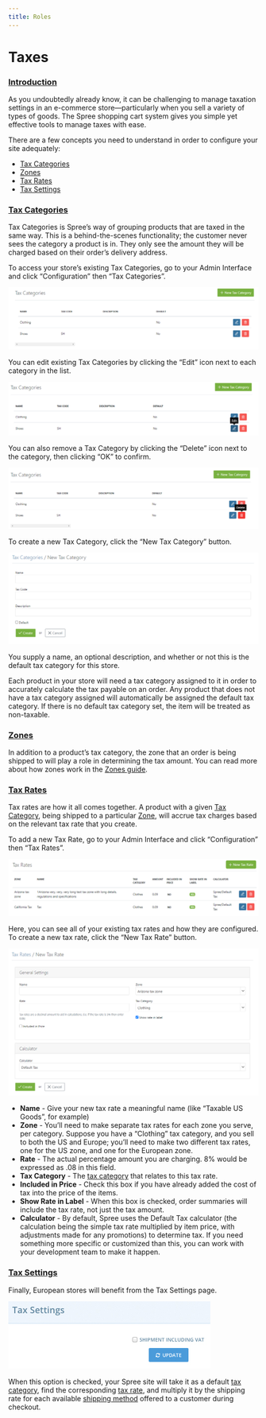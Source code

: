 ```yaml
---
title: Roles
---
```


# Taxes

### [Introduction](taxes.md#introduction) <a id="introduction"></a>

As you undoubtedly already know, it can be challenging to manage taxation settings in an e-commerce store—particularly when you sell a variety of types of goods. The Spree shopping cart system gives you simple yet effective tools to manage taxes with ease.

There are a few concepts you need to understand in order to configure your site adequately:

* [Tax Categories](taxes.md#tax-categories)
* [Zones](taxes.md#zones)
* [Tax Rates](taxes.md#tax-rates)
* [Tax Settings](taxes.md#tax-settings)

### [Tax Categories](taxes.md#tax-categories) <a id="tax-categories"></a>

Tax Categories is Spree’s way of grouping products that are taxed in the same way. This is a behind-the-scenes functionality; the customer never sees the category a product is in. They only see the amount they will be charged based on their order’s delivery address.

To access your store’s existing Tax Categories, go to your Admin Interface and click “Configuration” then “Tax Categories”.

![Tax Categories](../.gitbook/assets/image%20%2818%29.png)

You can edit existing Tax Categories by clicking the “Edit” icon next to each category in the list.

![Edit Tax Category Link](../.gitbook/assets/image%20%2814%29.png)

You can also remove a Tax Category by clicking the “Delete” icon next to the category, then clicking “OK” to confirm.

![Delete Tax Category Link](../.gitbook/assets/image%20%2817%29.png)

To create a new Tax Category, click the “New Tax Category” button.

![New Tax Category Form](../.gitbook/assets/image%20%2816%29.png)

You supply a name, an optional description, and whether or not this is the default tax category for this store.

Each product in your store will need a tax category assigned to it in order to accurately calculate the tax payable on an order. Any product that does not have a tax category assigned will automatically be assigned the default tax category. If there is no default tax category set, the item will be treated as non-taxable.

### [Zones](taxes.md#zones) <a id="zones"></a>

In addition to a product’s tax category, the zone that an order is being shipped to will play a role in determining the tax amount. You can read more about how zones work in the [Zones guide](../shipments/zones.md).

### [Tax Rates](taxes.md#tax-rates) <a id="tax-rates"></a>

Tax rates are how it all comes together. A product with a given [Tax Category](taxes.md#tax-categories), being shipped to a particular [Zone](taxes.md#zones), will accrue tax charges based on the relevant tax rate that you create.

To add a new Tax Rate, go to your Admin Interface and click “Configuration” then “Tax Rates”.

![Tax Rates](../.gitbook/assets/image%20%28128%29.png)

Here, you can see all of your existing tax rates and how they are configured. To create a new tax rate, click the “New Tax Rate” button.

![New Tax Rate](../.gitbook/assets/image%20%289%29.png)

* **Name** - Give your new tax rate a meaningful name \(like “Taxable US Goods”, for example\)
* **Zone** - You’ll need to make separate tax rates for each zone you serve, per category. Suppose you have a “Clothing” tax category, and you sell to both the US and Europe; you’ll need to make two different tax rates, one for the US zone, and one for the European zone.
* **Rate** - The actual percentage amount you are charging. 8% would be expressed as .08 in this field.
* **Tax Category** - The [tax category](taxes.md#tax-categories) that relates to this tax rate.
* **Included in Price** - Check this box if you have already added the cost of tax into the price of the items.
* **Show Rate in Label** - When this box is checked, order summaries will include the tax rate, not just the tax amount.
* **Calculator** - By default, Spree uses the Default Tax calculator \(the calculation being the simple tax rate multiplied by item price, with adjustments made for any promotions\) to determine tax. If you need something more specific or customized than this, you can work with your development team to make it happen.

### [Tax Settings](taxes.md#tax-settings) <a id="tax-settings"></a>

Finally, European stores will benefit from the Tax Settings page.

![Tax Settings](../.gitbook/assets/image%20%2815%29.png)

When this option is checked, your Spree site will take it as a default [tax category](taxes.md#tax-categories), find the corresponding [tax rate](taxes.md#tax-rates), and multiply it by the shipping rate for each available [shipping method](../shipments/shipping-methods.md) offered to a customer during checkout.


